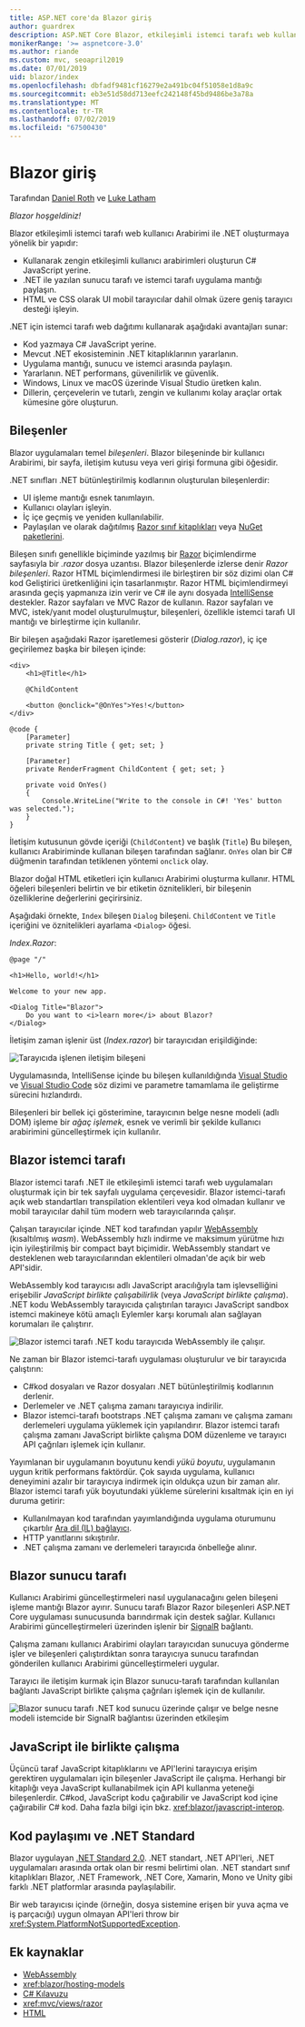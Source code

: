 ```yaml
---
title: ASP.NET core'da Blazor giriş
author: guardrex
description: ASP.NET Core Blazor, etkileşimli istemci tarafı web kullanıcı Arabirimi ile .NET, ASP.NET Core uygulaması oluşturmak için bir yöntem keşfedin.
monikerRange: '>= aspnetcore-3.0'
ms.author: riande
ms.custom: mvc, seoapril2019
ms.date: 07/01/2019
uid: blazor/index
ms.openlocfilehash: dbfadf9481cf16279e2a491bc04f51058e1d8a9c
ms.sourcegitcommit: eb3e51d58dd713eefc242148f45bd9486be3a78a
ms.translationtype: MT
ms.contentlocale: tr-TR
ms.lasthandoff: 07/02/2019
ms.locfileid: "67500430"
---
```

# <a name="introduction-to-blazor"></a>Blazor giriş

Tarafından [Daniel Roth](https://github.com/danroth27) ve [Luke Latham](https://github.com/guardrex)

*Blazor hoşgeldiniz!*

Blazor etkileşimli istemci tarafı web kullanıcı Arabirimi ile .NET oluşturmaya yönelik bir yapıdır:

* Kullanarak zengin etkileşimli kullanıcı arabirimleri oluşturun C# JavaScript yerine.
* .NET ile yazılan sunucu tarafı ve istemci tarafı uygulama mantığı paylaşın.
* HTML ve CSS olarak UI mobil tarayıcılar dahil olmak üzere geniş tarayıcı desteği işleyin.

.NET için istemci tarafı web dağıtımı kullanarak aşağıdaki avantajları sunar:

* Kod yazmaya C# JavaScript yerine.
* Mevcut .NET ekosisteminin .NET kitaplıklarının yararlanın.
* Uygulama mantığı, sunucu ve istemci arasında paylaşın.
* Yararlanın. NET performans, güvenilirlik ve güvenlik.
* Windows, Linux ve macOS üzerinde Visual Studio üretken kalın.
* Dillerin, çerçevelerin ve tutarlı, zengin ve kullanımı kolay araçlar ortak kümesine göre oluşturun.

## <a name="components"></a>Bileşenler

Blazor uygulamaları temel *bileşenleri*. Blazor bileşeninde bir kullanıcı Arabirimi, bir sayfa, iletişim kutusu veya veri girişi formuna gibi öğesidir.

.NET sınıfları .NET bütünleştirilmiş kodlarının oluşturulan bileşenlerdir:

* UI işleme mantığı esnek tanımlayın.
* Kullanıcı olayları işleyin.
* İç içe geçmiş ve yeniden kullanılabilir.
* Paylaşılan ve olarak dağıtılmış [Razor sınıf kitaplıkları](xref:razor-pages/ui-class) veya [NuGet paketlerini](/nuget/what-is-nuget).

Bileşen sınıfı genellikle biçiminde yazılmış bir [Razor](xref:mvc/views/razor) biçimlendirme sayfasıyla bir *.razor* dosya uzantısı. Blazor bileşenlerde izlerse denir *Razor bileşenleri*. Razor HTML biçimlendirmesi ile birleştiren bir söz dizimi olan C# kod Geliştirici üretkenliğini için tasarlanmıştır. Razor HTML biçimlendirmeyi arasında geçiş yapmanıza izin verir ve C# ile aynı dosyada [IntelliSense](/visualstudio/ide/using-intellisense) destekler. Razor sayfaları ve MVC Razor de kullanın. Razor sayfaları ve MVC, istek/yanıt model oluşturulmuştur, bileşenleri, özellikle istemci tarafı UI mantığı ve birleştirme için kullanılır.

Bir bileşen aşağıdaki Razor işaretlemesi gösterir (*Dialog.razor*), iç içe geçirilemez başka bir bileşen içinde:

```cshtml
<div>
    <h1>@Title</h1>

    @ChildContent

    <button @onclick="@OnYes">Yes!</button>
</div>

@code {
    [Parameter]
    private string Title { get; set; }

    [Parameter]
    private RenderFragment ChildContent { get; set; }

    private void OnYes()
    {
        Console.WriteLine("Write to the console in C#! 'Yes' button was selected.");
    }
}
```

İletişim kutusunun gövde içeriği (`ChildContent`) ve başlık (`Title`) Bu bileşen, kullanıcı Arabiriminde kullanan bileşen tarafından sağlanır. `OnYes` olan bir C# düğmenin tarafından tetiklenen yöntemi `onclick` olay.

Blazor doğal HTML etiketleri için kullanıcı Arabirimi oluşturma kullanır. HTML öğeleri bileşenleri belirtin ve bir etiketin öznitelikleri, bir bileşenin özelliklerine değerlerini geçirirsiniz.

Aşağıdaki örnekte, `Index` bileşen `Dialog` bileşeni. `ChildContent` ve `Title` içeriğini ve öznitelikleri ayarlama `<Dialog>` öğesi.

*Index.Razor*:

```cshtml
@page "/"

<h1>Hello, world!</h1>

Welcome to your new app.

<Dialog Title="Blazor">
    Do you want to <i>learn more</i> about Blazor?
</Dialog>
```

İletişim zaman işlenir üst (*Index.razor*) bir tarayıcıdan erişildiğinde:

![Tarayıcıda işlenen iletişim bileşeni](index/_static/dialog.png)

Uygulamasında, IntelliSense içinde bu bileşen kullanıldığında [Visual Studio](/visualstudio/ide/using-intellisense) ve [Visual Studio Code](https://code.visualstudio.com/docs/editor/intellisense) söz dizimi ve parametre tamamlama ile geliştirme sürecini hızlandırdı.

Bileşenleri bir bellek içi gösterimine, tarayıcının belge nesne modeli (adlı DOM) işleme bir *ağaç işlemek*, esnek ve verimli bir şekilde kullanıcı arabirimini güncelleştirmek için kullanılır.

## <a name="blazor-client-side"></a>Blazor istemci tarafı

Blazor istemci tarafı .NET ile etkileşimli istemci tarafı web uygulamaları oluşturmak için bir tek sayfalı uygulama çerçevesidir. Blazor istemci-tarafı açık web standartları transpilation eklentileri veya kod olmadan kullanır ve mobil tarayıcılar dahil tüm modern web tarayıcılarında çalışır.

Çalışan tarayıcılar içinde .NET kod tarafından yapılır [WebAssembly](http://webassembly.org) (kısaltılmış *wasm*). WebAssembly hızlı indirme ve maksimum yürütme hızı için iyileştirilmiş bir compact bayt biçimidir. WebAssembly standart ve desteklenen web tarayıcılarından eklentileri olmadan'de açık bir web API'sidir.

WebAssembly kod tarayıcısı adlı JavaScript aracılığıyla tam işlevselliğini erişebilir *JavaScript birlikte çalışabilirlik* (veya *JavaScript birlikte çalışma*). .NET kodu WebAssembly tarayıcıda çalıştırılan tarayıcı JavaScript sandbox istemci makineye kötü amaçlı Eylemler karşı korumalı alan sağlayan korumaları ile çalıştırır.

![Blazor istemci tarafı .NET kodu tarayıcıda WebAssembly ile çalışır.](index/_static/blazor-client-side.png)

Ne zaman bir Blazor istemci-tarafı uygulaması oluşturulur ve bir tarayıcıda çalıştırın:

* C#kod dosyaları ve Razor dosyaları .NET bütünleştirilmiş kodlarının derlenir.
* Derlemeler ve .NET çalışma zamanı tarayıcıya indirilir.
* Blazor istemci-tarafı bootstraps .NET çalışma zamanı ve çalışma zamanı derlemeleri uygulama yüklemek için yapılandırır. Blazor istemci tarafı çalışma zamanı JavaScript birlikte çalışma DOM düzenleme ve tarayıcı API çağrıları işlemek için kullanır.

Yayımlanan bir uygulamanın boyutunu kendi *yükü boyutu*, uygulamanın uygun kritik performans faktördür. Çok sayıda uygulama, kullanıcı deneyimini azalır bir tarayıcıya indirmek için oldukça uzun bir zaman alır. Blazor istemci tarafı yük boyutundaki yükleme sürelerini kısaltmak için en iyi duruma getirir:

* Kullanılmayan kod tarafından yayımlandığında uygulama oturumunu çıkartılır [Ara dil (IL) bağlayıcı](xref:host-and-deploy/blazor/configure-linker).
* HTTP yanıtlarını sıkıştırılır.
* .NET çalışma zamanı ve derlemeleri tarayıcıda önbelleğe alınır.

## <a name="blazor-server-side"></a>Blazor sunucu tarafı

Kullanıcı Arabirimi güncelleştirmeleri nasıl uygulanacağını gelen bileşeni işleme mantığı Blazor ayırır. Sunucu tarafı Blazor Razor bileşenleri ASP.NET Core uygulaması sunucusunda barındırmak için destek sağlar. Kullanıcı Arabirimi güncelleştirmeleri üzerinden işlenir bir [SignalR](xref:signalr/introduction) bağlantı.

Çalışma zamanı kullanıcı Arabirimi olayları tarayıcıdan sunucuya gönderme işler ve bileşenleri çalıştırdıktan sonra tarayıcıya sunucu tarafından gönderilen kullanıcı Arabirimi güncelleştirmeleri uygular.

Tarayıcı ile iletişim kurmak için Blazor sunucu-tarafı tarafından kullanılan bağlantı JavaScript birlikte çalışma çağrıları işlemek için de kullanılır.

![Blazor sunucu tarafı .NET kod sunucu üzerinde çalışır ve belge nesne modeli istemcide bir SignalR bağlantısı üzerinden etkileşim](index/_static/blazor-server-side.png)

## <a name="javascript-interop"></a>JavaScript ile birlikte çalışma

Üçüncü taraf JavaScript kitaplıklarını ve API'lerini tarayıcıya erişim gerektiren uygulamaları için bileşenler JavaScript ile çalışma. Herhangi bir kitaplığı veya JavaScript kullanabilmek için API kullanma yeteneği bileşenlerdir. C#kod, JavaScript kodu çağırabilir ve JavaScript kod içine çağırabilir C# kod. Daha fazla bilgi için bkz. <xref:blazor/javascript-interop>.

## <a name="code-sharing-and-net-standard"></a>Kod paylaşımı ve .NET Standard

Blazor uygulayan [.NET Standard 2.0](/dotnet/standard/net-standard). .NET standart, .NET API'leri, .NET uygulamaları arasında ortak olan bir resmi belirtimi olan. .NET standart sınıf kitaplıkları Blazor, .NET Framework, .NET Core, Xamarin, Mono ve Unity gibi farklı .NET platformlar arasında paylaşılabilir.

Bir web tarayıcısı içinde (örneğin, dosya sistemine erişen bir yuva açma ve iş parçacığı) uygun olmayan API'leri throw bir <xref:System.PlatformNotSupportedException>.

## <a name="additional-resources"></a>Ek kaynaklar

* [WebAssembly](http://webassembly.org/)
* <xref:blazor/hosting-models>
* [C# Kılavuzu](/dotnet/csharp/)
* <xref:mvc/views/razor>
* [HTML](https://www.w3.org/html/)
